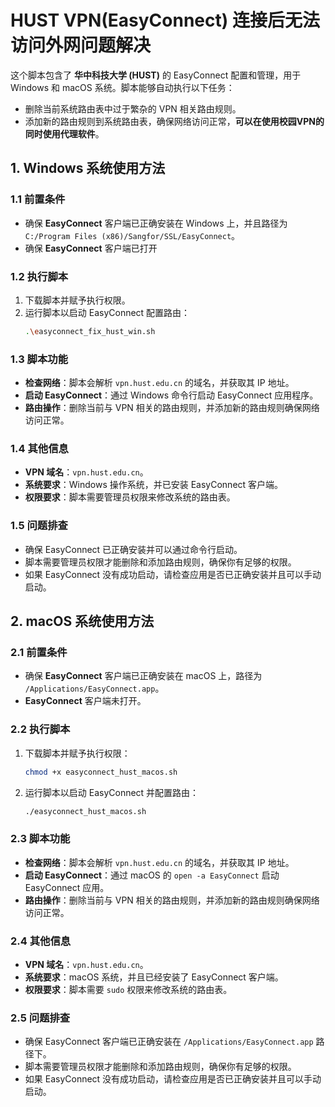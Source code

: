 
# HUST VPN(EasyConnect) 连接后无法访问外网问题解决

这个脚本包含了 **华中科技大学 (HUST)** 的 EasyConnect 配置和管理，用于 Windows 和 macOS 系统。脚本能够自动执行以下任务：
- 删除当前系统路由表中过于繁杂的 VPN 相关路由规则。
- 添加新的路由规则到系统路由表，确保网络访问正常，**可以在使用校园VPN的同时使用代理软件**。

## 1. Windows 系统使用方法

### 1.1 前置条件
- 确保 **EasyConnect** 客户端已正确安装在 Windows 上，并且路径为 `C:/Program Files (x86)/Sangfor/SSL/EasyConnect`。
- 确保 **EasyConnect** 客户端已打开

### 1.2 执行脚本
1. 下载脚本并赋予执行权限。
2. 运行脚本以启动 EasyConnect 配置路由：
   ```bash
   .\easyconnect_fix_hust_win.sh
   ```

### 1.3 脚本功能
- **检查网络**：脚本会解析 `vpn.hust.edu.cn` 的域名，并获取其 IP 地址。
- **启动 EasyConnect**：通过 Windows 命令行启动 EasyConnect 应用程序。
- **路由操作**：删除当前与 VPN 相关的路由规则，并添加新的路由规则确保网络访问正常。

### 1.4 其他信息
- **VPN 域名**：`vpn.hust.edu.cn`。
- **系统要求**：Windows 操作系统，并已安装 EasyConnect 客户端。
- **权限要求**：脚本需要管理员权限来修改系统的路由表。

### 1.5 问题排查
- 确保 EasyConnect 已正确安装并可以通过命令行启动。
- 脚本需要管理员权限才能删除和添加路由规则，确保你有足够的权限。
- 如果 EasyConnect 没有成功启动，请检查应用是否已正确安装并且可以手动启动。

## 2. macOS 系统使用方法

### 2.1 前置条件
- 确保 **EasyConnect** 客户端已正确安装在 macOS 上，路径为 `/Applications/EasyConnect.app`。
- **EasyConnect** 客户端未打开。

### 2.2 执行脚本
1. 下载脚本并赋予执行权限：
   ```bash
   chmod +x easyconnect_hust_macos.sh
   ```
2. 运行脚本以启动 EasyConnect 并配置路由：
   ```bash
   ./easyconnect_hust_macos.sh
   ```

### 2.3 脚本功能
- **检查网络**：脚本会解析 `vpn.hust.edu.cn` 的域名，并获取其 IP 地址。
- **启动 EasyConnect**：通过 macOS 的 `open -a EasyConnect` 启动 EasyConnect 应用。
- **路由操作**：删除当前与 VPN 相关的路由规则，并添加新的路由规则确保网络访问正常。

### 2.4 其他信息
- **VPN 域名**：`vpn.hust.edu.cn`。
- **系统要求**：macOS 系统，并且已经安装了 EasyConnect 客户端。
- **权限要求**：脚本需要 `sudo` 权限来修改系统的路由表。

### 2.5 问题排查
- 确保 EasyConnect 客户端已正确安装在 `/Applications/EasyConnect.app` 路径下。
- 脚本需要管理员权限才能删除和添加路由规则，确保你有足够的权限。
- 如果 EasyConnect 没有成功启动，请检查应用是否已正确安装并且可以手动启动。
